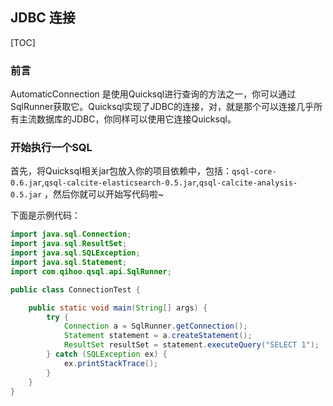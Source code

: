 ## JDBC 连接

[TOC]

### 前言

AutomaticConnection 是使用Quicksql进行查询的方法之一，你可以通过SqlRunner获取它。Quicksql实现了JDBC的连接，对，就是那个可以连接几乎所有主流数据库的JDBC，你同样可以使用它连接Quicksql。

### 开始执行一个SQL

首先，将Quicksql相关jar包放入你的项目依赖中，包括：`qsql-core-0.6.jar`,`qsql-calcite-elasticsearch-0.5.jar`,`qsql-calcite-analysis-0.5.jar` ，然后你就可以开始写代码啦~

下面是示例代码：

```java
import java.sql.Connection;
import java.sql.ResultSet;
import java.sql.SQLException;
import java.sql.Statement;
import com.qihoo.qsql.api.SqlRunner;

public class ConnectionTest {

    public static void main(String[] args) {
        try {
            Connection a = SqlRunner.getConnection();
            Statement statement = a.createStatement();
            ResultSet resultSet = statement.executeQuery("SELECT 1");
        } catch (SQLException ex) {
            ex.printStackTrace();
        }
    }
}
```

